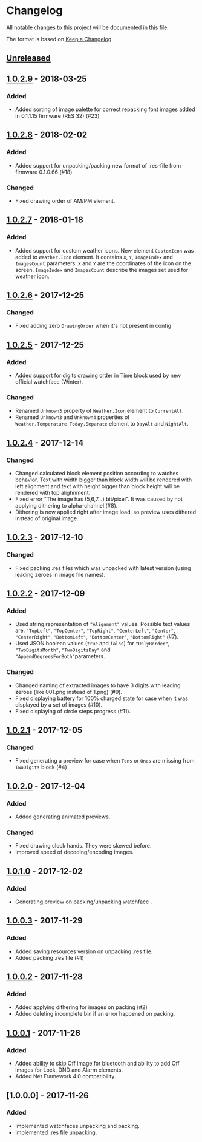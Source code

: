 # Changelog
All notable changes to this project will be documented in this file.

The format is based on [Keep a Changelog](http://keepachangelog.com/en/1.0.0/).

## [Unreleased]

## [1.0.2.9] - 2018-03-25
### Added
- Added sorting of image palette for correct repacking font images added in 0.1.1.15 firmware (RES 32) (#23)

## [1.0.2.8] - 2018-02-02
### Added
- Added support for unpacking/packing new format of .res-file from firmware 0.1.0.66 (#18)
### Changed
- Fixed drawing order of AM/PM element.

## [1.0.2.7] - 2018-01-18
### Added
- Added support for custom weather icons. New element `CustomIcon` was added to `Weather.Icon` element.
  It contains `X`, `Y`, `ImageIndex` and `ImagesCount` parameters.
  `X` and `Y` are the coordinates of the icon on the screen.
  `ImageIndex` and `ImagesCount` describe the images set used for weather icon.

## [1.0.2.6] - 2017-12-25
### Changed
- Fixed adding zero `DrawingOrder` when it's not present in config

## [1.0.2.5] - 2017-12-25
### Added
- Added support for digits drawing order in Time block used by new official watchface (Winter).

### Changed
- Renamed `Unknown3` property of `Weather.Icon` element to `CurrentAlt`.
- Renamed `Unknown3` and `Unknown4` properties of `Weather.Temperature.Today.Separate` element to `DayAlt` and `NightAlt`.

## [1.0.2.4] - 2017-12-14
### Changed
- Changed calculated block element position according to watches behavior. Text with width bigger than block width will be rendered with left alignment and text with height bigger than block height will be rendered with top alighnment.
- Fixed error "The image has (5,6,7...) bit/pixel". It was caused by not applying dithering to alpha-channel (#8).
- Dithering is now applied right after image load, so preview uses dithered instead of original image.

## [1.0.2.3] - 2017-12-10
### Changed
- Fixed packing .res files which was unpacked with latest version (using leading zeroes in image file names).

## [1.0.2.2] - 2017-12-09
### Added
- Used string representation of `"Alignment"` values. Possible text values are: `"TopLeft"`, `"TopCenter"`, `"TopRight"`, `"CenterLeft"`, `"Center"`, `"CenterRight"`, `"BottomLeft"`, `"BottomCenter"`, `"BottomRight"` (#7).
- Used JSON boolean values (`true` and `false`) for `"OnlyBorder"`, `"TwoDigitsMonth"`, `"TwoDigitsDay"` and `"AppendDegreesForBoth"`parameters.

### Changed
- Changed naming of extracted images to have 3 digits with leading zeroes (like 001.png instead of 1.png) (#9).
- Fixed displaying battery for 100% charged state for case when it was displayed by a set of images (#10).
- Fixed displaying of circle steps progress (#11).

## [1.0.2.1] - 2017-12-05
### Changed
- Fixed generating a preview for case when `Tens` or `Ones` are missing from `TwoDigits` block (#4)

## [1.0.2.0] - 2017-12-04
### Added
- Added generating animated previews.

### Changed
- Fixed drawing clock hands. They were skewed before.
- Improved speed of decoding/encoding images.

## [1.0.1.0] - 2017-12-02
### Added
- Generating preview on packing/unpacking watchface .

## [1.0.0.3] - 2017-11-29
### Added
- Added saving resources version on unpacking .res file.
- Added packing .res file (#1)

## [1.0.0.2] - 2017-11-28
### Added
- Added applying dithering for images on packing (#2)
- Added deleting incomplete bin if an error happened on packing.

## [1.0.0.1] - 2017-11-26
### Added
- Added ability to skip Off image for bluetooth and ability to add Off images for Lock, DND and Alarm elements.
- Added Net Framework 4.0 compatibility.

## [1.0.0.0] - 2017-11-26
### Added
- Implemented watchfaces unpacking and packing.
- Implemented .res file unpacking.

[Unreleased]: https://bitbucket.org/valeronm/amazfitbiptools/branches/compare/HEAD..1.0.2.9
[1.0.2.9]: https://bitbucket.org/valeronm/amazfitbiptools/branches/compare/1.0.2.9..1.0.2.8
[1.0.2.8]: https://bitbucket.org/valeronm/amazfitbiptools/branches/compare/1.0.2.8..1.0.2.7
[1.0.2.7]: https://bitbucket.org/valeronm/amazfitbiptools/branches/compare/1.0.2.7..1.0.2.6
[1.0.2.6]: https://bitbucket.org/valeronm/amazfitbiptools/branches/compare/1.0.2.6..1.0.2.5
[1.0.2.5]: https://bitbucket.org/valeronm/amazfitbiptools/branches/compare/1.0.2.5..1.0.2.4
[1.0.2.4]: https://bitbucket.org/valeronm/amazfitbiptools/branches/compare/1.0.2.4..1.0.2.3
[1.0.2.3]: https://bitbucket.org/valeronm/amazfitbiptools/branches/compare/1.0.2.3..1.0.2.2
[1.0.2.2]: https://bitbucket.org/valeronm/amazfitbiptools/branches/compare/1.0.2.2..1.0.2.1
[1.0.2.1]: https://bitbucket.org/valeronm/amazfitbiptools/branches/compare/1.0.2.1..1.0.2.0
[1.0.2.0]: https://bitbucket.org/valeronm/amazfitbiptools/branches/compare/1.0.2.0..1.0.1.0
[1.0.1.0]: https://bitbucket.org/valeronm/amazfitbiptools/branches/compare/1.0.1.0..1.0.0.3
[1.0.0.3]: https://bitbucket.org/valeronm/amazfitbiptools/branches/compare/1.0.0.3..1.0.0.2
[1.0.0.2]: https://bitbucket.org/valeronm/amazfitbiptools/branches/compare/1.0.0.2..1.0.0.1
[1.0.0.1]: https://bitbucket.org/valeronm/amazfitbiptools/branches/compare/1.0.0.1..1.0.0.0